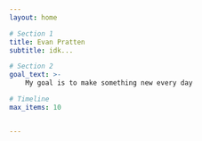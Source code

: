 ```yaml
---
layout: home

# Section 1
title: Evan Pratten
subtitle: idk...

# Section 2
goal_text: >-
    My goal is to make something new every day

# Timeline
max_items: 10


---
```

